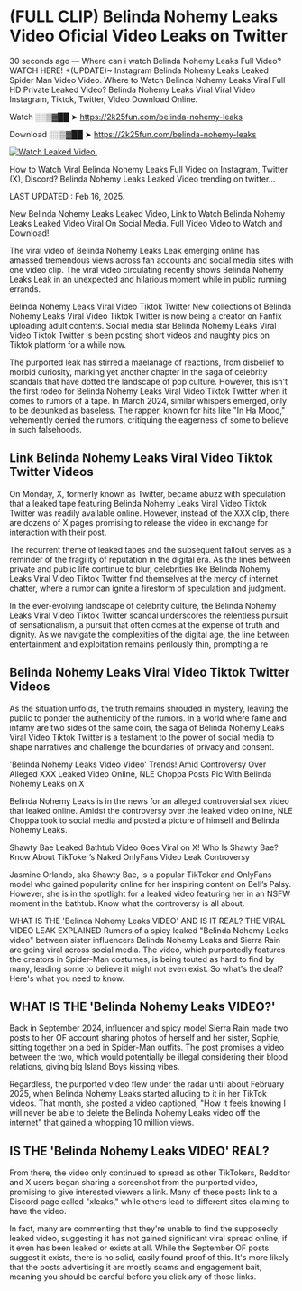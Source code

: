 # (FULL CLIP) Belinda Nohemy Leaks Video Oficial Video Leaks on Twitter

30 seconds ago — Where can i watch Belinda Nohemy Leaks Full Video? WATCH HERE! +(UPDATE)~ Instagram Belinda Nohemy Leaks Leaked Spider Man Video Video. Where to Watch Belinda Nohemy Leaks Viral Full HD Private Leaked Video? Belinda Nohemy Leaks Viral Viral Video Instagram, Tiktok, Twitter, Video Download Online.

Watch ░░▒▓██ ➤ https://2k25fun.com/belinda-nohemy-leaks

Download ░░▒▓██ ➤ https://2k25fun.com/belinda-nohemy-leaks

[![Watch Leaked Video.](https://miro.medium.com/v2/resize:fit:828/format:webp/1*cilzJN44JGOrTw9NJCrNHA.gif "Watch Leaked Video")](https://2k25fun.com/belinda-nohemy-leaks)

How to Watch Viral Belinda Nohemy Leaks Full Video on Instagram, Twitter (X), Discord? Belinda Nohemy Leaks Leaked Video trending on twitter...

LAST UPDATED : Feb 16, 2025.

New Belinda Nohemy Leaks Leaked Video, Link to Watch Belinda Nohemy Leaks Leaked Video Viral On Social Media. Full Video Video to Watch and Download!

The viral video of Belinda Nohemy Leaks Leak emerging online has amassed tremendous views across fan accounts and social media sites with one video clip. The viral video circulating recently shows Belinda Nohemy Leaks Leak in an unexpected and hilarious moment while in public running errands.

Belinda Nohemy Leaks Viral Video Tiktok Twitter New collections of Belinda Nohemy Leaks Viral Video Tiktok Twitter is now being a creator on Fanfix uploading adult contents. Social media star Belinda Nohemy Leaks Viral Video Tiktok Twitter is been posting short videos and naughty pics on Tiktok platform for a while now.

The purported leak has stirred a maelanage of reactions, from disbelief to morbid curiosity, marking yet another chapter in the saga of celebrity scandals that have dotted the landscape of pop culture. However, this isn't the first rodeo for Belinda Nohemy Leaks Viral Video Tiktok Twitter when it comes to rumors of a tape. In March 2024, similar whispers emerged, only to be debunked as baseless. The rapper, known for hits like "In Ha Mood," vehemently denied the rumors, critiquing the eagerness of some to believe in such falsehoods.

## Link Belinda Nohemy Leaks Viral Video Tiktok Twitter Videos

On Monday, X, formerly known as Twitter, became abuzz with speculation that a leaked tape featuring Belinda Nohemy Leaks Viral Video Tiktok Twitter was readily available online. However, instead of the XXX clip, there are dozens of X pages promising to release the video in exchange for interaction with their post.

The recurrent theme of leaked tapes and the subsequent fallout serves as a reminder of the fragility of reputation in the digital era. As the lines between private and public life continue to blur, celebrities like Belinda Nohemy Leaks Viral Video Tiktok Twitter find themselves at the mercy of internet chatter, where a rumor can ignite a firestorm of speculation and judgment.

In the ever-evolving landscape of celebrity culture, the Belinda Nohemy Leaks Viral Video Tiktok Twitter scandal underscores the relentless pursuit of sensationalism, a pursuit that often comes at the expense of truth and dignity. As we navigate the complexities of the digital age, the line between entertainment and exploitation remains perilously thin, prompting a re

##  Belinda Nohemy Leaks Viral Video Tiktok Twitter Videos

As the situation unfolds, the truth remains shrouded in mystery, leaving the public to ponder the authenticity of the rumors. In a world where fame and infamy are two sides of the same coin, the saga of Belinda Nohemy Leaks Viral Video Tiktok Twitter is a testament to the power of social media to shape narratives and challenge the boundaries of privacy and consent.

'Belinda Nohemy Leaks Video Video' Trends! Amid Controversy Over Alleged XXX Leaked Video Online, NLE Choppa Posts Pic With Belinda Nohemy Leaks on X

Belinda Nohemy Leaks is in the news for an alleged controversial sex video that leaked online. Amidst the controversy over the leaked video online, NLE Choppa took to social media and posted a picture of himself and Belinda Nohemy Leaks.

Shawty Bae Leaked Bathtub Video Goes Viral on X! Who Is Shawty Bae? Know About TikToker’s Naked OnlyFans Video Leak Controversy

Jasmine Orlando, aka Shawty Bae, is a popular TikToker and OnlyFans model who gained popularity online for her inspiring content on Bell’s Palsy. However, she is in the spotlight for a leaked video featuring her in an NSFW moment in the bathtub. Know what the controversy is all about.

WHAT IS THE 'Belinda Nohemy Leaks VIDEO' AND IS IT REAL? THE VIRAL VIDEO LEAK EXPLAINED Rumors of a spicy leaked "Belinda Nohemy Leaks video" between sister influencers Belinda Nohemy Leaks and Sierra Rain are going viral across social media. The video, which purportedly features the creators in Spider-Man costumes, is being touted as hard to find by many, leading some to believe it might not even exist. So what's the deal? Here's what you need to know.

## WHAT IS THE 'Belinda Nohemy Leaks VIDEO?'

Back in September 2024, influencer and spicy model Sierra Rain made two posts to her OF account sharing photos of herself and her sister, Sophie, sitting together on a bed in Spider-Man outfits. The post promises a video between the two, which would potentially be illegal considering their blood relations, giving big Island Boys kissing vibes.

Regardless, the purported video flew under the radar until about February 2025, when Belinda Nohemy Leaks started alluding to it in her TikTok videos. That month, she posted a video captioned, "How it feels knowing I will never be able to delete the Belinda Nohemy Leaks video off the internet" that gained a whopping 10 million views.

## IS THE 'Belinda Nohemy Leaks VIDEO' REAL?

From there, the video only continued to spread as other TikTokers, Redditor and X users began sharing a screenshot from the purported video, promising to give interested viewers a link. Many of these posts link to a Discord page called "xleaks," while others lead to different sites claiming to have the video.

In fact, many are commenting that they're unable to find the supposedly leaked video, suggesting it has not gained significant viral spread online, if it even has been leaked or exists at all. While the September OF posts suggest it exists, there is no solid, easily found proof of this. It's more likely that the posts advertising it are mostly scams and engagement bait, meaning you should be careful before you click any of those links.